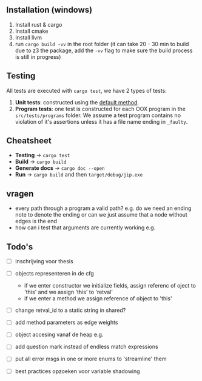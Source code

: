 ## Installation (windows)
1. Install rust & cargo
2. Install cmake 
3. Install llvm
4. run `cargo build -vv` in the root folder (it can take 20 - 30 min to build due to z3 the package, add the `-vv` flag to make sure the build process is still in progress)

## Testing
All tests are executed with `cargo test`, we have 2 types of tests:

1. **Unit tests**: constructed using the [default method](https://doc.rust-lang.org/rust-by-example/testing/unit_testing.html).
1. **Program tests**: one test is constructed for each OOX program in the `src/tests/programs` folder. We assume a test program contains no violation of it's assertions unless it has a file name ending in `_faulty`.

## Cheatsheet
- **Testing** -> `cargo test`
- **Build** -> `cargo build`
- **Generate docs** -> `cargo doc --open`
- **Run** -> `cargo build` and then `target/debug/jip.exe`

## vragen
- every path through a program a valid path? e.g. do we need an ending note to denote the ending or can we just assume that a node without edges is the end
- how can i test that arguments are currently working e.g. 

## Todo's
- [ ] inschrijving voor thesis
- [ ] objects representeren in de cfg
    - if we enter constructor we initialize fields, assign referenc of oject to 'this' and we assign 'this' to 'retval'
    - if we enter a method we assign reference of object to 'this'

- [ ] change retval_id to a static string in shared?
- [ ] add method parameters as edge weights

- [ ] object accesing vanaf de heap e.g.
- [ ] add question mark instead of endless match expressions

- [ ] put all error msgs in one or more enums to 'streamline' them
- [ ] best practices opzoeken voor variable shadowing
